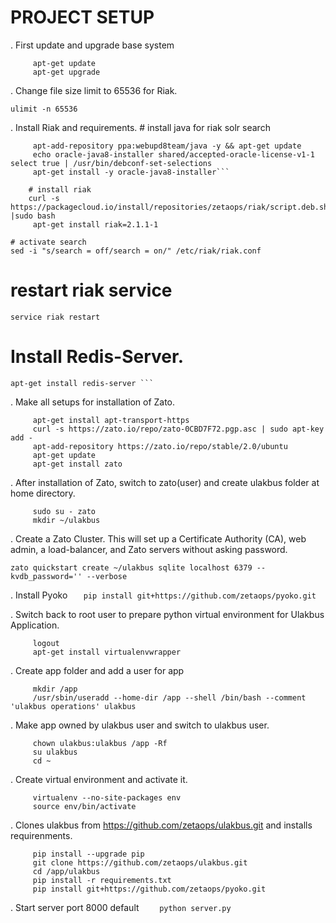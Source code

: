 PROJECT SETUP
=============

 . First update and upgrade base system
``` 
     apt-get update
     apt-get upgrade
```     
 . Change file size limit to 65536 for Riak.
 
    ulimit -n 65536
     
 . Install Riak and requirements. 
     # install java for riak solr search
```
     apt-add-repository ppa:webupd8team/java -y && apt-get update
     echo oracle-java8-installer shared/accepted-oracle-license-v1-1 select true | /usr/bin/debconf-set-selections
     apt-get install -y oracle-java8-installer```

    # install riak
    curl -s https://packagecloud.io/install/repositories/zetaops/riak/script.deb.sh |sudo bash
     apt-get install riak=2.1.1-1
```
    # activate search
    sed -i "s/search = off/search = on/" /etc/riak/riak.conf 
     
# restart riak service
    service riak restart     
    
    
# Install Redis-Server.
    apt-get install redis-server ```
     
 . Make all setups for installation of Zato.
```
     apt-get install apt-transport-https
     curl -s https://zato.io/repo/zato-0CBD7F72.pgp.asc | sudo apt-key add -
     apt-add-repository https://zato.io/repo/stable/2.0/ubuntu
     apt-get update
     apt-get install zato
```     
  . After installation of Zato, switch to zato(user) and create ulakbus folder at home directory.
```
     sudo su - zato
     mkdir ~/ulakbus
```     
     
     
 .  Create a Zato Cluster. This will set up a Certificate Authority (CA), web admin, a load-balancer, and Zato servers without asking password.

```zato quickstart create ~/ulakbus sqlite localhost 6379 --kvdb_password='' --verbose``` 
 
 .  Install Pyoko
```    pip install git+https://github.com/zetaops/pyoko.git ```
    

 . Switch back to root user to prepare python virtual environment for Ulakbus Application.
```
     logout
     apt-get install virtualenvwrapper
```     
 
 . Create app folder and add a user for app
```
     mkdir /app
     /usr/sbin/useradd --home-dir /app --shell /bin/bash --comment 'ulakbus operations' ulakbus
```
 . Make app owned by ulakbus user and switch to ulakbus user.
```
     chown ulakbus:ulakbus /app -Rf
     su ulakbus
     cd ~
``` 
 . Create virtual environment and activate it.
```  
     virtualenv --no-site-packages env
     source env/bin/activate
``` 
 . Clones ulakbus from https://github.com/zetaops/ulakbus.git and installs requirenments.
```  
     pip install --upgrade pip
     git clone https://github.com/zetaops/ulakbus.git
     cd /app/ulakbus
     pip install -r requirements.txt
     pip install git+https://github.com/zetaops/pyoko.git
``` 
 . Start server port 8000 default
```     python server.py  ```

